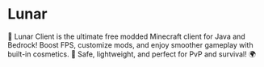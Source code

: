 # Lunar
🚀 Lunar Client is the ultimate free modded Minecraft client for Java and Bedrock! Boost FPS, customize mods, and enjoy smoother gameplay with built-in cosmetics. 🌟 Safe, lightweight, and perfect for PvP and survival! 🌍
